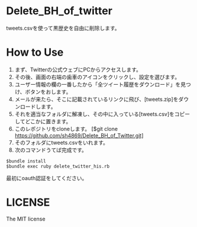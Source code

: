 Delete_BH_of_twitter
====================

tweets.csvを使って黒歴史を自由に削除します。

How to Use
====

1. まず、Twitterの公式ウェブにPCからアクセスします。
2. その後、画面の右端の歯車のアイコンをクリックし、設定を選びます。
3. ユーザー情報の欄の一番したから「全ツイート履歴をダウンロード」を見つけ、ボタンをおします。
4. メールが来たら、そこに記載されているリンクに飛び、[tweets.zip]をダウンロードします。
5. それを適当なフォルダに解凍し、その中に入っている[tweets.csv]をコピーしてどこかに置きます。
6. このレポジトリをcloneします。
    [$git clone https://github.com/sh4869/Delete_BH_of_Twitter.git]
7. そのフォルダにtweets.csvをいれます。
8. 次のコマンドうてば完成です。 

```
$bundle install
$bundle exec ruby delete_twitter_his.rb
```

最初にoauth認証をしてください。


LICENSE
====

The MIT license
